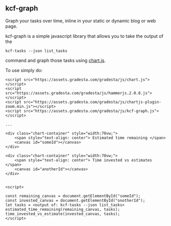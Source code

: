 kcf-graph
-----------

Graph your tasks over time, inline in your static or dynamic blog or web page.

kcf-graph is a simple javascript library that allows you to take the output of the

```
kcf-tasks --json list_tasks
```

command and graph those tasks using [chart.js](https://www.chartjs.org/).

To use simply do:

```
<script src="https://assets.gradesta.com/gradesta/js/chart.js"></script>
<script src="https://assets.gradesta.com/gradesta/js/hammerjs.2.0.8.js"></script>
<script src="https://assets.gradesta.com/gradesta/js/chartjs-plugin-zoom.min.js"></script>
<script src="https://assets.gradesta.com/gradesta/js/kcf-graph.js"></script>

...

<div class="chart-container" style="width:70vw;">
    <span style="text-align: center"> Estimated time remaining </span>
    <canvas id="someId"></canvas>
</div>

<div class="chart-container" style="width:70vw;">
    <span style="text-align: center"> Time invested vs estimates </span>
    <canvas id="anotherId"></canvas>
</div>


<script>

const remaining_canvas = document.getElementById("someId");
const invested_canvas = document.getElementById("onotherId");
let tasks = <output of: kcf-tasks --json list_tasks>
estimated_time_remaining(remaining_canvas, tasks);
time_invested_vs_estimate(invested_canvas, tasks);
</script>
```
